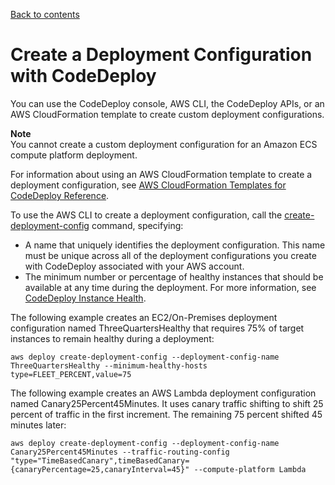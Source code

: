 [Back to contents](index.md)

# Create a Deployment Configuration with CodeDeploy<a name="deployment-configurations-create"></a>

You can use the CodeDeploy console, AWS CLI, the CodeDeploy APIs, or an AWS CloudFormation template to create custom deployment configurations\. 

**Note**  
You cannot create a custom deployment configuration for an Amazon ECS compute platform deployment\. 

For information about using an AWS CloudFormation template to create a deployment configuration, see [AWS CloudFormation Templates for CodeDeploy Reference](reference-cloudformation-templates.md)\.

To use the AWS CLI to create a deployment configuration, call the [create\-deployment\-config](https://docs.aws.amazon.com/cli/latest/reference/deploy/create-deployment-config.html) command, specifying:
+ A name that uniquely identifies the deployment configuration\. This name must be unique across all of the deployment configurations you create with CodeDeploy associated with your AWS account\.
+ The minimum number or percentage of healthy instances that should be available at any time during the deployment\. For more information, see [CodeDeploy Instance Health](instances-health.md)\.

The following example creates an EC2/On\-Premises deployment configuration named ThreeQuartersHealthy that requires 75% of target instances to remain healthy during a deployment:

```
aws deploy create-deployment-config --deployment-config-name ThreeQuartersHealthy --minimum-healthy-hosts type=FLEET_PERCENT,value=75
```

The following example creates an AWS Lambda deployment configuration named Canary25Percent45Minutes\. It uses canary traffic shifting to shift 25 percent of traffic in the first increment\. The remaining 75 percent shifted 45 minutes later:

```
aws deploy create-deployment-config --deployment-config-name Canary25Percent45Minutes --traffic-routing-config "type="TimeBasedCanary",timeBasedCanary={canaryPercentage=25,canaryInterval=45}" --compute-platform Lambda
```